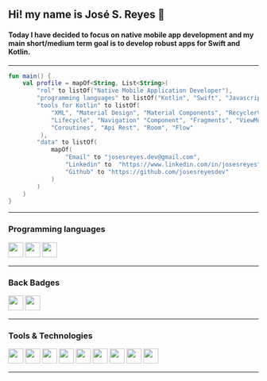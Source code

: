 ## Hi! my name is **José S. Reyes**  👋
#### Today I have decided to focus on native mobile app development and my main short/medium term goal is to develop robust apps for **Swift** and **Kotlin**.
---
```kotlin 
fun main() {
    val profile = mapOf<String, List<String>(
        "rol" to listOf("Native Mobile Application Developer"),
        "programming languages" to listOf("Kotlin", "Swift", "Javascript"),
        "tools for Kotlin" to listOf(
            "XML", "Material Design", "Material Components", "RecyclerView", "Intents",
            "Lifecycle", "Navigation" "Component", "Fragments", "ViewModel", "LiveData",
            "Coroutines", "Api Rest", "Room", "Flow"
         ),
        "data" to listOf(
            mapOf(
                "Email" to "josesreyes.dev@gmail.com",
                "Linkedin" to  "https://www.linkedin.com/in/josesreyes",
                "Github" to "https://github.com/josesreyesdev"
            )
        )
    )
}
```
---
### Programming languages
<p>
    <img src="https://img.icons8.com/color/256/kotlin.png" height="30" width="30">
    <img src="https://img.icons8.com/color/256/swift.png" height="30" width="30">
    <img src="https://img.icons8.com/color/256/javascript.png" height="30" width="30">
</p>

---
### Back Badges
<p> 
    <img src="https://img.icons8.com/parakeet/256/sql.png" height="30" width="30">
    <img src="https://img.icons8.com/color/256/firebase.png" height="30" width="30">
</p>

---
### Tools & Technologies
<p>
<img src="https://img.icons8.com/fluency/256/android-os.png" height="30" width="30">
<img src="https://img.icons8.com/fluency/256/android-studio--v3.png" height="30" width="30">
<img src="https://img.icons8.com/color/256/intellij-idea.png" height="30" width="30">
<img src="https://img.icons8.com/color/256/git.png" height="30" width="30">
<img src="https://img.icons8.com/ios-filled/256/github.png" height="30" width="30">
<img src="https://img.icons8.com/color/256/visual-studio-code-2019.png" height="30" width="30">
<img src="https://img.icons8.com/color/256/jira.png" height="30" width="30">
<img src="https://img.icons8.com/color/256/notion.png" height="30" width="30">
<img src="https://img.icons8.com/color/256/slack-new.png" height="30" width="30">
</p>

---

<!--
**josesreyesdev/josesreyesdev** is a ✨ _special_ ✨ repository because its `README.md` (this file) appears on your GitHub profile.

Here are some ideas to get you started:

- 🔭 I’m currently working on ...
- 🌱 I’m currently learning ...
- 👯 I’m looking to collaborate on ...
- 🤔 I’m looking for help with ...
- 💬 Ask me about ...
- 📫 How to reach me: ...
- 😄 Pronouns: ...
- ⚡ Fun fact: ...
-->
